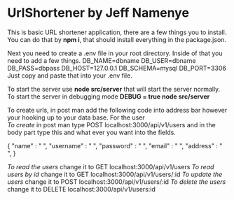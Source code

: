 # UrlShortener by Jeff Namenye

This is basic URL shortener application, there are a few things you
to install. You can do that by **npm i**, that should install everything
in the package.json.

Next you need to create a .env file in your root directory. Inside of that
you need to add a few things.
DB_NAME=dbname
DB_USER=dbname
DB_PASS=dbpass
DB_HOST=127.0.0.1
DB_SCHEMA=mysql
DB_PORT=3306
Just copy and paste that into your .env file.

To start the server use **node src/server** that will start the server normally. To start the server in debugging mode **DEBUG = true node src/server**

To create urls, in post man add the following code into address bar however your hooking up to your data base.
For the user  
*To create* in post man type POST localhost:3000/api/v1/users
 and in the body part type this and what ever you want into the fields.

{
 "name" : " ",
 "username" : " ",
 "password" : " ",
 "email" : " ",
 "address" : " ",
}

*To read the users* change it to GET  localhost:3000/api/v1/users
*To read users by id* change it to GET  localhost:3000/api/v1/users/:id
*To update the users* change it to POST  localhost:3000/api/v1/users/:id
*To delete the users* change it to DELETE  localhost:3000/api/v1/users:id
